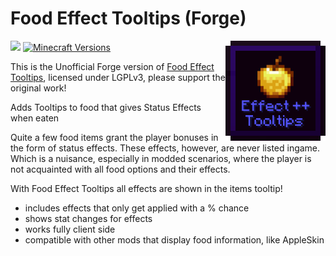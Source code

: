 # Food Effect Tooltips (Forge)

<img align="right" width="160" src="src/main/resources/icon.png">

[![](http://cf.way2muchnoise.eu/full_776426_downloads.svg)](https://www.curseforge.com/minecraft/mc-mods/food-effect-tooltips-forge)
[![Minecraft Versions](https://cf.way2muchnoise.eu/versions/776426.svg)](https://www.curseforge.com/minecraft/mc-mods/food-effect-tooltips-forge)

This is the Unofficial Forge version of [Food Effect Tooltips](https://github.com/DaFuqs/FoodEffectTooltips), licensed under LGPLv3, please support the original work!

Adds Tooltips to food that gives Status Effects when eaten

Quite a few food items grant the player bonuses in the form of status effects. These effects, however, are never listed ingame. Which is a nuisance, especially in modded scenarios, where the player is not acquainted with all food options and their effects.

With Food Effect Tooltips all effects are shown in the items tooltip!
- includes effects that only get applied with a % chance
- shows stat changes for effects
- works fully client side
- compatible with other mods that display food information, like AppleSkin
